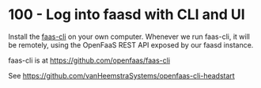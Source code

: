 # 100 - Log into faasd with CLI and UI

Install the [faas-cli](https://github.com/openfaas/faas-cli) on your own computer. Whenever we run faas-cli, it will be remotely, using the OpenFaaS REST API exposed by our faasd instance.

faas-cli is at https://github.com/openfaas/faas-cli

See https://github.com/vanHeemstraSystems/openfaas-cli-headstart
